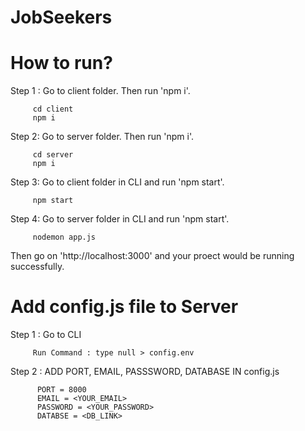 # JobSeekers



# How to run?

Step 1 : Go to client folder. Then run 'npm i'.

         cd client
         npm i
         
Step 2: Go to server folder. Then run 'npm i'.

         cd server
         npm i

Step 3: Go to client folder in CLI and run 'npm start'.

         npm start 

Step 4: Go to server folder in CLI and run 'npm start'.

         nodemon app.js

Then go on 'http://localhost:3000' and your proect would be running successfully.

# Add config.js file to Server

Step 1 : Go to CLI

         Run Command : type null > config.env
         
Step 2 : ADD PORT, EMAIL, PASSSWORD, DATABASE IN config.js

          PORT = 8000
          EMAIL = <YOUR_EMAIL>
          PASSWORD = <YOUR_PASSWORD>
          DATABSE = <DB_LINK>
